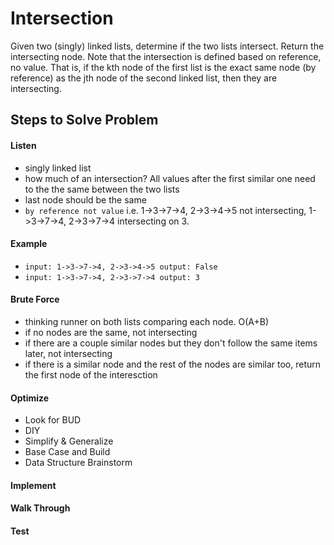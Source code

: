 # Intersection

Given two (singly) linked lists, determine if the two lists intersect. Return the intersecting node. Note that the intersection is defined based on reference, no value. That is, if the kth node of the first list is the exact same node (by reference) as the jth node of the second linked list, then they are intersecting.

## Steps to Solve Problem
#### Listen
- singly linked list
- how much of an intersection? All values after the first similar one need to the the same between the two lists
 - last node should be the same 
- `by reference not value` i.e. 1->3->7->4, 2->3->4->5 not intersecting, 1->3->7->4, 2->3->7->4 intersecting on 3. 

#### Example
- `input: 1->3->7->4, 2->3->4->5 output: False`
- `input: 1->3->7->4, 2->3->7->4 output: 3`

#### Brute Force
- thinking runner on both lists comparing each node. O(A+B)
 - if no nodes are the same, not intersecting
 - if there are a couple similar nodes but they don't follow the same items later, not intersecting
 - if there is a similar node and the rest of the nodes are similar too, return the first node of the interesction
 
#### Optimize
- Look for BUD
- DIY
- Simplify & Generalize
- Base Case and Build
- Data Structure Brainstorm

#### Implement
#### Walk Through
#### Test
